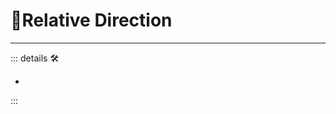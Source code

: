# 🔻<via>Relative Direction</via>

---

<!-- =================================================== -->
<!-- =================================================== -->
<!-- =================================================== -->
<!-- =================================================== -->
<!-- =================================================== -->
::: details 🛠

-

:::
